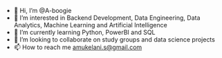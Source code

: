 - 👋 Hi, I’m @A-boogie
- 👀 I’m interested in Backend Development, Data Engineering, Data Analytics, Machine Learning and Artificial Intelligence
- 🌱 I’m currently learning Python, PowerBI and SQL
- 💞️ I’m looking to collaborate on study groups and data science projects
- 📫 How to reach me amukelani.s@gmail.com

<!---
A-boogie/A-boogie is a ✨ special ✨ repository because its `README.md` (this file) appears on your GitHub profile.
You can click the Preview link to take a look at your changes.
--->
